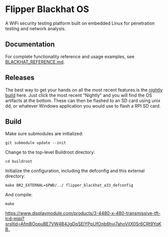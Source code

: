 # Flipper Blackhat OS

A WiFi security testing platform built on embedded Linux for penetration testing and network analysis.

## Documentation

For complete functionality reference and usage examples, see [BLACKHAT_REFERENCE.md](BLACKHAT_REFERENCE.md).

## Releases
The best way to get your hands on all the most recent features is the [nightly build](https://github.com/o7-machinehum/flipper-blackhat-os/actions) here. Just click the most recent "Nightly" and you will find the OS artifacts at the bottom. These can then be flashed to an SD card using unix dd, or whatever Windows application you would use to flash a RPI SD card.

## Build
Make sure submodules are initialized:

	git submodule update --init

Change to the top-level Buildroot directory:

	cd buildroot

Initialize the configuration, including the defconfig and this external directory:

	make BR2_EXTERNAL=$PWD/../ flipper_blackhat_a33_defconfig

And compile:

	make

https://www.displaymodule.com/products/3-4480-x-480-transmissive-tft-lcd-mipi?srsltid=AfmBOopuBE7VW4B4JgDqSElYPpUfOnb6hvi7ahoVilX0Sr6CRt9YqKB_
